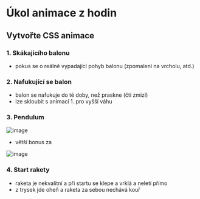 # Úkol animace z hodin

## Vytvořte CSS animace

### 1. Skákajícího balonu
- pokus se o reálně vypadající pohyb balonu (zpomalení na vrcholu, atd.)

### 2. Nafukující se balon
- balon se nafukuje do té doby, než praskne (čti zmizí)
- lze skloubit s animací 1. pro vyšší váhu

### 3. Pendulum

![image](https://github.com/user-attachments/assets/885487be-b809-48b7-95d9-9d86aae0d7a8)
- větší bonus za
  
![image](https://github.com/user-attachments/assets/d2771b50-369d-4bf0-bf75-d4391a21c609)

### 4. Start rakety
- raketa je nekvalitní a při startu se klepe a vrklá a neletí přímo
- z trysek jde oheň a raketa za sebou nechává kouř

